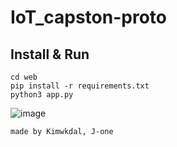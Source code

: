 # IoT_capston-proto

## Install & Run

```
cd web
pip install -r requirements.txt
python3 app.py
```
![image](https://github.com/user-attachments/assets/5a58084c-c99c-492a-902d-535c1d8f6973)

```
made by Kimwkdal, J-one
```
